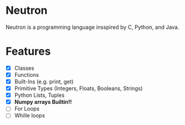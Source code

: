 # Neutron
Neutron is a programming language insspired by C, Python, and Java.

# Features
- [x] Classes
- [x] Functions
- [x] Built-Ins (e.g. print, get)
- [x] Primitive Types (Integers, Floats, Booleans, Strings)
- [x] Python Lists, Tuples
- [x] **Numpy  arrays Builtin!!**
- [ ] For Loops
- [ ] Whille loops
